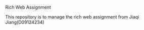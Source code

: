 Rich Web Assignment

This repository is to manage the rich web assignment from Jiaqi Jiang(D09124234)

